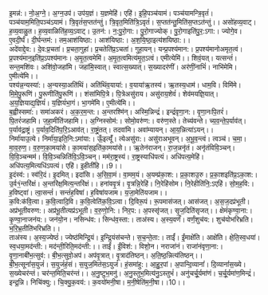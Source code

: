 

  
इ॒मन्न॑:। नो॒अ॒ग्ने॒। अ॒ग्न॒उप॑। उप॑य॒ज्ञं। य॒ज्ञमेहि॑। एहि॑। इ॒हि॒पञ्च॑यामं। पञ्च॑यामन्त्रि॒वृतं॑। पञ्च॑याम॒मिति॒पञ्च॑ऽयामं। त्रि॒वृतं॑स॒प्तत॑न्तुं। त्रि॒वृत॒मिति॑त्रि॒ऽवृतं॑। स॒प्तत॑न्तु॒मिति॑स॒प्तऽत॑न्तुं।। असो॑हव्य॒वाट्। ह॒व्य॒वाळु॒त। ह॒व्य॒वाळिति॑ह॒व्य॒ऽवाट्। उ॒तन॑:। न॒:पु॒रो॒गा:। पु॒रो॒गाज्योक्। पु॒रो॒गाइति॑पु॒र॒:ऽगा:। ज्योगे॒व। ए॒वदी॒र्घं। दी॒र्घन्तम॑:। तम॒आश॑यिष्ठा:। आश॑यिष्ठा:। अ॒श॒यि॒ष्ठा॒इत्य॑शयिष्ठा:।।  
अदे॑वाद्दे॒व:। दे॒व:प्र॒चता॑। प्र॒चता॒गुहा॑। प्र॒चतेति॑प्र॒ऽचता॑। गुहा॒यन्। यन्प्र॒पश्य॑मान:। प्र॒पश्य॑मानोअमृत॒त्वं। प्र॒पश्य॑मान॒इति॑प्र॒ऽपश्य॑मानः। अ॒मृ॒त॒त्वमेमि॑। अ॒मृ॒त॒त्वमित्य॑मृ॒त॒ऽत्वं। एमीत्येमि॑।। शिवं॒यत्। यत्सन्तं॑। सन्त॒मशि॑वः। अशि॑वो॒जहा॑मि। जहा॑मि॒स्वात्। स्वात्स॒ख्यात्। स॒ख्यादर॑णीं। अर॑णीं॒नाभिं॑। नाभि॑मेमि। ए॒मीत्ये॑मि।।  
पश्य॑न्न॒न्यस्या॑:। अ॒न्यस्या॒अति॑थिं। अति॑थिंव॒याया॑:। व॒याया॑ऋ॒तस्य॑। ऋ॒तस्य॒धाम॑। धाम॒वि। विमि॑मे। मि॒मे॒पु॒रूणि॑। पु॒रूणीति॑पु॒रूणि॑।। शंसा॑मिपि॒त्रे। पि॒त्रेअसु॑राय। असु॑राय॒शेवं॑। शेव॑मयज्ञि॒यात्। अ॒य॒ज्ञियाद्य॒ज्ञियं॑। य॒ज्ञियं॑भा॒गं। भा॒गमे॑मि। ए॒मीत्ये॑मि।।  
ब॒ह्वीस्समा॑:। समा॑अकरं। अ॒क॒र॒म॒न्त:। अ॒न्तरश्मि॑न्। अस्मि॒न्निन्द्रं॑। इन्द्रं॑वृणा॒न:। वृ॒णा॒नःपि॒तरं॑। पि॒तरं॑जहामि। ज॒हा॒मीति॑जहामि।। अ॒ग्निस्सोम॑:। सोमो॒वरु॑ण:। वरु॑ण॒स्ते। तेच्य॑वन्ते। च्य॒व॒न्ते॒प॒र्याव॑त्। प॒र्याव॑द्रा॒ष्ट्रं। प॒र्याव॒दिति॑प॒रि॒ऽआव॑त्। रा॒ष्ट्रं॒तत्। तदवा॑मि। अवा॑म्यायन्। आ॒य॒न्नित्या॑ऽयन्।।  
निर्मा॑याउ॒त्ये। निर्मा॑या॒इति॒नि:ऽमा॑या:। ऊँ॒इत्यूँ॑। त्येअसु॑रा:। असु॑राअभूवन्। अ॒भू॒व॒न्त्वं। त्वञ्च॑। च॒मा॒। मा॒व॒रु॒ण॒। व॒रु॒ण॒का॒मया॑से। का॒मया॑स॒इति॑का॒मया॑से।। ऋ॒तेन॑राजन्। रा॒ज॒न्ननृ॑तं। अनृ॑तंविवि॒ञ्चन्। वि॒वि॒ञ्चन्मम॑। वि॒वि॒ञ्चन्निति॑वि॒ऽवि॒ञ्चन्। मम॑रा॒ष्ट्रस्य॑। रा॒ष्ट्रस्याधि॑पत्यं। अधि॑पत्य॒मेहि॑। अधि॑पत्य॒मित्यधि॑ऽपत्यं। एहि॑। इ॒हीती॑हि।।9।।  
इ॒दंस्व॑:। स्व॑रि॒दं। इ॒दमित्। इदा॑सि। अ॒सि॒वा॒मं। वा॒मम॒यं। अ॒यम्प्र॑का॒श:। प्र॒का॒शउ॒रु। प्र॒का॒शइति॑प्र॒ऽका॒श:। उ॒र्व१॒॑न्तरि॑क्षं। अ॒न्तरि॑क्ष॒मित्य॒न्तरि॑क्षं।। हना॑ववृ॒त्रं। वृ॒त्रन्नि॒रेहि॑। नि॒रेहि॑सोम। नि॒रेहीति॑नि॒:ऽएहि॑। सो॒म॒ह॒वि:। ह॒विष्ट्वा॑। त्वा॒सन्तं॑। सन्तं॑ह॒विषा॑। ह॒विषा॑यजाम। य॒जा॒मेति॑यजाम।।  
क॒वि:क॑वि॒त्वा। क॒वि॒त्वादि॒वि। क॒वि॒त्वेति॑क॒वि॒ऽत्वा। दि॒विरू॒पं। रू॒पमास॑जत्। आस॑जत्। अ॒स॒ज॒दप्र॑भूती। अप्र॑भूतीवरुण:। अप्र॑भू॒तीत्यप्र॑ऽभूती। व॒रु॒णो॒नि:। निर॒प:। अ॒पस्सृ॑जत्। सृ॒ज॒दिति॑सृजत्।। क्षेमं॑कृण्वा॒ना:। कृ॒ण्वा॒नाजन॑य:। जन॑यो॒न। नसिन्ध॑व:। सिन्ध॑व॒स्ता:। ताअ॑स्य। अ॒स्य॒वर्णं॑। वर्णं॒शुच॑य:। शुच॑योभरिभ्रति। भ॒रि॒भ्र॒तीति॑भरिभ्रति।।  
ताअ॑स्य। अ॒स्य॒ज्येष्ठं॑। ज्येष्ठ॑मिन्द्रि॒यं। इ॒न्द्रि॒यंस॑चन्ते। स॒च॒न्ते॒ता:। ताईं॑। ईं॒माक्षे॑ति। आक्षे॑ति। क्षे॒ति॒स्व॒धया॑। स्व॒धया॒मद॑न्ती:। मद॑न्ती॒रिति॒मद॑न्ती:।। ताईं॑। ईं॒विश॑:। विशो॒न। नराजा॑नं। राजा॑नंवृणा॒ना:। वृ॒णा॒नाबी॑भ॒त्सुव॑:। बी॒भ॒त्सुवो॒अप॑। अप॑वृ॒त्रात्। वृ॒त्राद॑तिष्ठन्। अ॒ति॒ष्ठ॒न्नित्य॑तिष्ठन्।।  
बी॒भ॒त्सूनां॑स॒युजं॑। स॒युजं॑हं॒सं। स॒युज॒मित॑स॒ऽयुजं॑। हं॒समा॑हु:। आ॒हु॒र॒पां। अ॒पान्दि॒व्यानां॑। दि॒व्यानां॑स॒ख्ये। स॒ख्येचर॑न्तं। चर॑न्त॒मिति॒चर॑न्तं।। अ॒नु॒ष्टुभ॒मनु॑। अ॒नु॒स्तुभ॒मित्य॑नु॒ऽस्तुभं॑। अनु॑चर्चू॒र्यमा॑णं। च॒र्चू॒र्यमा॑ण॒मिन्द्रं॑। इन्द्र॒न्नि। निचि॑क्यु:। चि॒क्यु॒क॒वय॑:। क॒वयो॑मनी॒षा। म॒नी॒षेति॑म॒नी॒षा।।10।।  
